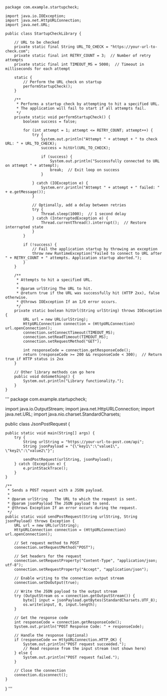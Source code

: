 ```
package com.example.startupcheck;

import java.io.IOException;
import java.net.HttpURLConnection;
import java.net.URL;

public class StartupCheckLibrary {

    // URL to be checked
    private static final String URL_TO_CHECK = "https://your-url-to-check.com";
    private static final int RETRY_COUNT = 3;  // Number of retry attempts
    private static final int TIMEOUT_MS = 5000;  // Timeout in milliseconds for each attempt

    static {
        // Perform the URL check on startup
        performStartupCheck();
    }

    /**
     * Performs a startup check by attempting to hit a specified URL. 
     * The application will fail to start if all attempts fail.
     */
    private static void performStartupCheck() {
        boolean success = false;

        for (int attempt = 1; attempt <= RETRY_COUNT; attempt++) {
            try {
                System.out.println("Attempt " + attempt + " to check URL: " + URL_TO_CHECK);
                success = hitUrl(URL_TO_CHECK);

                if (success) {
                    System.out.println("Successfully connected to URL on attempt " + attempt);
                    break;  // Exit loop on success
                }

            } catch (IOException e) {
                System.err.println("Attempt " + attempt + " failed: " + e.getMessage());
            }

            // Optionally, add a delay between retries
            try {
                Thread.sleep(1000);  // 1 second delay
            } catch (InterruptedException e) {
                Thread.currentThread().interrupt();  // Restore interrupted state
            }
        }

        if (!success) {
            // Fail the application startup by throwing an exception
            throw new RuntimeException("Failed to connect to URL after " + RETRY_COUNT + " attempts. Application startup aborted.");
        }
    }

    /**
     * Attempts to hit a specified URL.
     *
     * @param urlString The URL to hit.
     * @return true if the URL was successfully hit (HTTP 2xx), false otherwise.
     * @throws IOException If an I/O error occurs.
     */
    private static boolean hitUrl(String urlString) throws IOException {
        URL url = new URL(urlString);
        HttpURLConnection connection = (HttpURLConnection) url.openConnection();
        connection.setConnectTimeout(TIMEOUT_MS);
        connection.setReadTimeout(TIMEOUT_MS);
        connection.setRequestMethod("GET");

        int responseCode = connection.getResponseCode();
        return (responseCode >= 200 && responseCode < 300);  // Return true if HTTP status is 2xx
    }

    // Other library methods can go here
    public void doSomething() {
        System.out.println("Library functionality.");
    }
}
```



'''
package com.example.startupcheck;

import java.io.OutputStream;
import java.net.HttpURLConnection;
import java.net.URL;
import java.nio.charset.StandardCharsets;

public class JsonPostRequest {

    public static void main(String[] args) {
        try {
            String urlString = "https://your-url-to-post.com/api";
            String jsonPayload = "{\"key1\":\"value1\", \"key2\":\"value2\"}";

            sendPostRequest(urlString, jsonPayload);
        } catch (Exception e) {
            e.printStackTrace();
        }
    }

    /**
     * Sends a POST request with a JSON payload.
     *
     * @param urlString   The URL to which the request is sent.
     * @param jsonPayload The JSON payload to send.
     * @throws Exception If an error occurs during the request.
     */
    public static void sendPostRequest(String urlString, String jsonPayload) throws Exception {
        URL url = new URL(urlString);
        HttpURLConnection connection = (HttpURLConnection) url.openConnection();

        // Set request method to POST
        connection.setRequestMethod("POST");

        // Set headers for the request
        connection.setRequestProperty("Content-Type", "application/json; utf-8");
        connection.setRequestProperty("Accept", "application/json");

        // Enable writing to the connection output stream
        connection.setDoOutput(true);

        // Write the JSON payload to the output stream
        try (OutputStream os = connection.getOutputStream()) {
            byte[] input = jsonPayload.getBytes(StandardCharsets.UTF_8);
            os.write(input, 0, input.length);
        }

        // Get the response code
        int responseCode = connection.getResponseCode();
        System.out.println("POST Response Code: " + responseCode);

        // Handle the response (optional)
        if (responseCode == HttpURLConnection.HTTP_OK) {
            System.out.println("POST request succeeded.");
            // Read response from the input stream (not shown here)
        } else {
            System.out.println("POST request failed.");
        }

        // Close the connection
        connection.disconnect();
    }
}
'''
